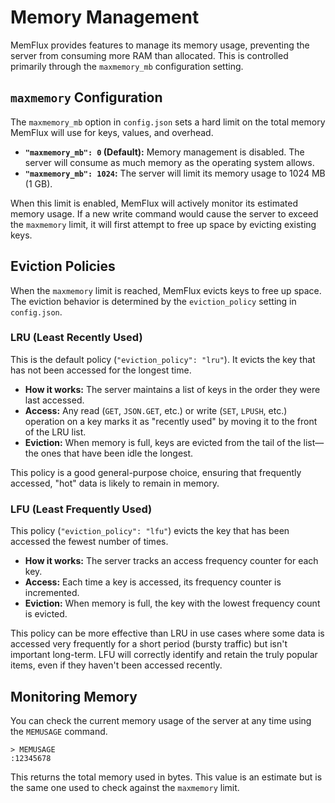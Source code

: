 # Memory Management

MemFlux provides features to manage its memory usage, preventing the server from consuming more RAM than allocated. This is controlled primarily through the `maxmemory_mb` configuration setting.

## `maxmemory` Configuration

The `maxmemory_mb` option in `config.json` sets a hard limit on the total memory MemFlux will use for keys, values, and overhead.

-   **`"maxmemory_mb": 0` (Default):** Memory management is disabled. The server will consume as much memory as the operating system allows.
-   **`"maxmemory_mb": 1024`:** The server will limit its memory usage to 1024 MB (1 GB).

When this limit is enabled, MemFlux will actively monitor its estimated memory usage. If a new write command would cause the server to exceed the `maxmemory` limit, it will first attempt to free up space by evicting existing keys.

## Eviction Policies

When the `maxmemory` limit is reached, MemFlux evicts keys to free up space. The eviction behavior is determined by the `eviction_policy` setting in `config.json`.

### LRU (Least Recently Used)

This is the default policy (`"eviction_policy": "lru"`). It evicts the key that has not been accessed for the longest time.

-   **How it works:** The server maintains a list of keys in the order they were last accessed.
-   **Access:** Any read (`GET`, `JSON.GET`, etc.) or write (`SET`, `LPUSH`, etc.) operation on a key marks it as "recently used" by moving it to the front of the LRU list.
-   **Eviction:** When memory is full, keys are evicted from the tail of the list—the ones that have been idle the longest.

This policy is a good general-purpose choice, ensuring that frequently accessed, "hot" data is likely to remain in memory.

### LFU (Least Frequently Used)

This policy (`"eviction_policy": "lfu"`) evicts the key that has been accessed the fewest number of times.

-   **How it works:** The server tracks an access frequency counter for each key.
-   **Access:** Each time a key is accessed, its frequency counter is incremented.
-   **Eviction:** When memory is full, the key with the lowest frequency count is evicted.

This policy can be more effective than LRU in use cases where some data is accessed very frequently for a short period (bursty traffic) but isn't important long-term. LFU will correctly identify and retain the truly popular items, even if they haven't been accessed recently.

## Monitoring Memory

You can check the current memory usage of the server at any time using the `MEMUSAGE` command.

```
> MEMUSAGE
:12345678
```

This returns the total memory used in bytes. This value is an estimate but is the same one used to check against the `maxmemory` limit.
